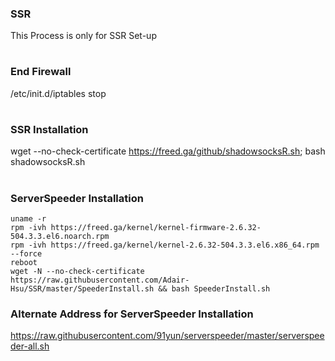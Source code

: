 ### SSR
This Process is only for SSR Set-up
#
### End Firewall
/etc/init.d/iptables stop
# 
### SSR Installation
wget --no-check-certificate https://freed.ga/github/shadowsocksR.sh; bash shadowsocksR.sh
#
### ServerSpeeder Installation
```
uname -r
rpm -ivh https://freed.ga/kernel/kernel-firmware-2.6.32-504.3.3.el6.noarch.rpm
rpm -ivh https://freed.ga/kernel/kernel-2.6.32-504.3.3.el6.x86_64.rpm --force
reboot
wget -N --no-check-certificate https://raw.githubusercontent.com/Adair-Hsu/SSR/master/SpeederInstall.sh && bash SpeederInstall.sh
```
### Alternate Address for ServerSpeeder Installation
https://raw.githubusercontent.com/91yun/serverspeeder/master/serverspeeder-all.sh
